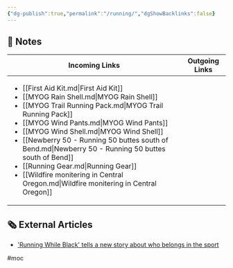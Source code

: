 ```yaml
---
{"dg-publish":true,"permalink":"/running/","dgShowBacklinks":false}
---
```



## 📔 Notes

| Incoming Links                                                                                                                                                                                                                                                                                                                                                                                                                                                                                                                  | Outgoing Links |
| ------------------------------------------------------------------------------------------------------------------------------------------------------------------------------------------------------------------------------------------------------------------------------------------------------------------------------------------------------------------------------------------------------------------------------------------------------------------------------------------------------------------------------- | -------------- |
| <ul><li>[[First Aid Kit.md\\|First Aid Kit]]</li><li>[[MYOG Rain Shell.md\\|MYOG Rain Shell]]</li><li>[[MYOG Trail Running Pack.md\\|MYOG Trail Running Pack]]</li><li>[[MYOG Wind Pants.md\\|MYOG Wind Pants]]</li><li>[[MYOG Wind Shell.md\\|MYOG Wind Shell]]</li><li>[[Newberry 50 - Running 50 buttes south of Bend.md\\|Newberry 50 - Running 50 buttes south of Bend]]</li><li>[[Running Gear.md\\|Running Gear]]</li><li>[[Wildfire monitering in Central Oregon.md\\|Wildfire monitering in Central Oregon]]</li></ul> | <ul></ul>      |


## 🗞 External Articles

- ['Running While Black' tells a new story about who belongs in the sport](https://www.npr.org/sections/health-shots/2022/11/16/1136216628/running-while-black-tells-a-new-story-about-who-belongs-in-the-sport)


#moc 